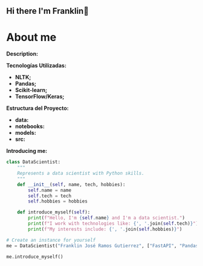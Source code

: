 ## Hi there I'm Franklin👋

<!--
**Franklinj900/Franklinj900** is a ✨ _special_ ✨ repository because its `README.md` (this file) appears on your GitHub profile.

Here are some ideas to get you started:

- 🔭 I’m currently working on ...
- 🌱 I’m currently learning ...
- 👯 I’m looking to collaborate on ...
- 🤔 I’m looking for help with ...
- 💬 Ask me about ...
- 📫 How to reach me: ...
- 😄 Pronouns: ...
- ⚡ Fun fact: ...
-->
# About me

**Description:**

**Tecnologías Utilizadas:**

* **NLTK;** 
* **Pandas;** 
* **Scikit-learn;** 
* **TensorFlow/Keras;** 

**Estructura del Proyecto:**

* **data:** 
* **notebooks:** 
* **models:** 
* **src:**

**Introducing me:**

```python
class DataScientist:
    """
    Represents a data scientist with Python skills.
    """
    def __init__(self, name, tech, hobbies):
        self.name = name
        self.tech = tech
        self.hobbies = hobbies

    def introduce_myself(self):
        print(f"Hello, I'm {self.name} and I'm a data scientist.")
        print(f"I work with technologies like: {', '.join(self.tech)}")
        print(f"My interests include: {', '.join(self.hobbies)}")

# Create an instance for yourself
me = DataScientist("Franklin José Ramos Gutierrez", ["FastAPI", "Pandas", "Scikit-learn"], ["Machine Learning", "Data Analysis", "Data Visualization"])

me.introduce_myself()
